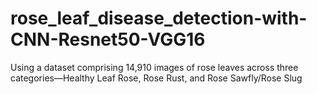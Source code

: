 # rose_leaf_disease_detection-with-CNN-Resnet50-VGG16
Using a dataset comprising 14,910 images of rose leaves across three categories—Healthy Leaf Rose, Rose Rust, and Rose Sawfly/Rose Slug
